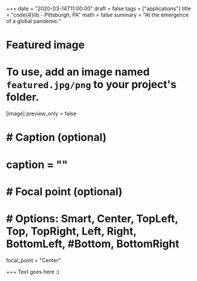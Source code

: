 +++
date = "2020-03-14T11:00:00"
draft = false
tags = ["applications"]
title = "code{4}lib - Pittsburgh, PA"
math = false
summary = "At the emergence of a global pandemic."

# Featured image
# To use, add an image named `featured.jpg/png` to your project's folder.
[image]
   preview_only = false
#  # Caption (optional)
#  caption = ""
#
#  # Focal point (optional)
#  # Options: Smart, Center, TopLeft, Top, TopRight, Left, Right, BottomLeft, #Bottom, BottomRight
   focal_point = "Center"

+++
Text goes here :)
